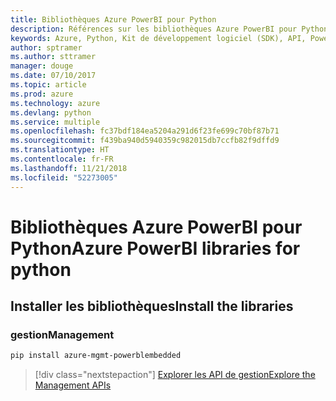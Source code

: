 ```yaml
---
title: Bibliothèques Azure PowerBI pour Python
description: Références sur les bibliothèques Azure PowerBI pour Python
keywords: Azure, Python, Kit de développement logiciel (SDK), API, PowerBI
author: sptramer
ms.author: sttramer
manager: douge
ms.date: 07/10/2017
ms.topic: article
ms.prod: azure
ms.technology: azure
ms.devlang: python
ms.service: multiple
ms.openlocfilehash: fc37bdf184ea5204a291d6f23fe699c70bf87b71
ms.sourcegitcommit: f439ba940d5940359c982015db7ccfb82f9dffd9
ms.translationtype: HT
ms.contentlocale: fr-FR
ms.lasthandoff: 11/21/2018
ms.locfileid: "52273005"
---
```

# <a name="azure-powerbi-libraries-for-python"></a><span data-ttu-id="55e55-104">Bibliothèques Azure PowerBI pour Python</span><span class="sxs-lookup"><span data-stu-id="55e55-104">Azure PowerBI libraries for python</span></span>

## <a name="install-the-libraries"></a><span data-ttu-id="55e55-105">Installer les bibliothèques</span><span class="sxs-lookup"><span data-stu-id="55e55-105">Install the libraries</span></span>


### <a name="management"></a><span data-ttu-id="55e55-106">gestion</span><span class="sxs-lookup"><span data-stu-id="55e55-106">Management</span></span>

```bash
pip install azure-mgmt-powerblembedded
```
> [!div class="nextstepaction"]
> [<span data-ttu-id="55e55-107">Explorer les API de gestion</span><span class="sxs-lookup"><span data-stu-id="55e55-107">Explore the Management APIs</span></span>](/python/api/overview/azure/powerbi/management)
